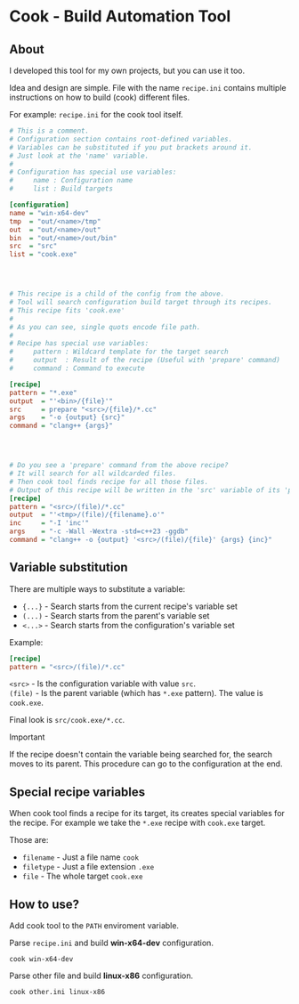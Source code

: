 # Cook - Build Automation Tool


## About
I developed this tool for my own projects, but you can use it too.

Idea and design are simple. File with the name `recipe.ini` contains multiple instructions on how to build (cook) different files.

For example: `recipe.ini` for the cook tool itself.
```ini
# This is a comment.
# Configuration section contains root-defined variables.
# Variables can be substituted if you put brackets around it.
# Just look at the 'name' variable.
#
# Configuration has special use variables:
#     name : Configuration name
#     list : Build targets

[configuration]
name = "win-x64-dev"
tmp  = "out/<name>/tmp"
out  = "out/<name>/out"
bin  = "out/<name>/out/bin"
src  = "src"
list = "cook.exe"




# This recipe is a child of the config from the above.
# Tool will search configuration build target through its recipes.
# This recipe fits 'cook.exe'
#
# As you can see, single quots encode file path.
#
# Recipe has special use variables:
#     pattern : Wildcard template for the target search
#     output  : Result of the recipe (Useful with 'prepare' command)
#     command : Command to execute

[recipe]
pattern = "*.exe"
output  = "'<bin>/{file}'"
src     = prepare "<src>/{file}/*.cc"
args    = "-o {output} {src}"
command = "clang++ {args}"




# Do you see a 'prepare' command from the above recipe?
# It will search for all wildcarded files.
# Then cook tool finds recipe for all those files.
# Output of this recipe will be written in the 'src' variable of its 'parent' recipe (above).
[recipe]
pattern = "<src>/(file)/*.cc"
output  = "'<tmp>/(file)/{filename}.o'"
inc     = "-I 'inc'"
args    = "-c -Wall -Wextra -std=c++23 -ggdb"
command = "clang++ -o {output} '<src>/(file)/{file}' {args} {inc}"
```


## Variable substitution
There are multiple ways to substitute a variable:
- `{...}` - Search starts from the current recipe's variable set
- `(...)` - Search starts from the parent's variable set
- `<...>` - Search starts from the configuration's variable set

Example:
```ini
[recipe]
pattern = "<src>/(file)/*.cc"
```

`<src>`  - Is the configuration variable with value `src`.  
`(file)` - Is the parent variable (which has `*.exe` pattern).
The value is `cook.exe`.

Final look is `src/cook.exe/*.cc`.

> [!IMPORTANT]
> If the recipe doesn't contain the variable being searched for, the search moves to its parent.
> This procedure can go to the configuration at the end.


## Special recipe variables
When cook tool finds a recipe for its target, its creates special
variables for the recipe. For example we take the `*.exe`
recipe with `cook.exe` target.

Those are:
- `filename` - Just a file name `cook`
- `filetype` - Just a file extension `.exe`
- `file`     - The whole target `cook.exe`


## How to use?
Add cook tool to the `PATH` enviroment variable.

Parse `recipe.ini` and build __win-x64-dev__ configuration.
```
cook win-x64-dev
```

Parse other file and build __linux-x86__ configuration.
```
cook other.ini linux-x86
```